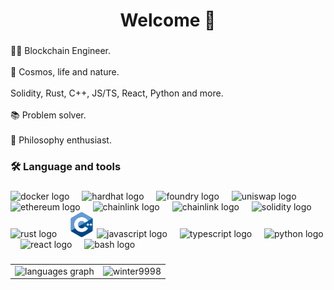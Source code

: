 
###

<h1 align="center">Welcome 👋 </h1>

###

<p align="left">👨‍💻 Blockchain Engineer. <br><br>🚀 Cosmos, life and nature.<br><br> Solidity, Rust, C++, JS/TS, React, Python and more.<br><br>📚 Problem solver.<br><br>🌌 Philosophy enthusiast.</p>

###

<h3 align="left">🛠 Language and tools</h3>

###

<div align="left">
  <img src="https://cdn.jsdelivr.net/gh/devicons/devicon/icons/docker/docker-plain-wordmark.svg" height="40" alt="docker logo"  />
  <img width="12" />
  <img src="https://cdn.swisscows.com/image?url=https%3A%2F%2Fwww.solodev.com%2Ffile%2F13466e21-dd2c-11ec-b9ad-0eaef3759f5f%2FHardhat-Logo-Icon.png" height="40" alt="hardhat logo"  />
  <img width="12" />
  <img src="https://moralis.io/wp-content/uploads/web3wiki/170-foundry/637aed6751438b58df4f23db_vsOHSnFCWFd7F4FKD3WyqVs5OL1bbnm-OYI7HxjENC8.png" height="40" alt="foundry logo"  />
  <img width="12" />
  <img src="https://cdn.swisscows.com/image?url=https%3A%2F%2Fcryptologos.cc%2Flogos%2Funiswap-uni-logo.png" height="40" alt="uniswap logo"  />
  <img width="12" />
  <img src="https://cdn.swisscows.com/image?url=https%3A%2F%2Fupload.wikimedia.org%2Fwikipedia%2Fcommons%2Fthumb%2F0%2F05%2FEthereum_logo_2014.svg%2F1257px-Ethereum_logo_2014.svg.png" height="40" alt="ethereum logo"  />
  <img width="12" />
  <img src="https://cdn.swisscows.com/image?url=https%3A%2F%2Fcryptologos.cc%2Flogos%2Fchainlink-link-logo.png" height="40" alt="chainlink logo"  />
  <img width="12" />
  <img src="https://cdn.swisscows.com/image?url=https%3A%2F%2Flogodownload.org%2Fwp-content%2Fuploads%2F2017%2F06%2Fbitcoin-logo-1-1.png" height="40" alt="chainlink logo"  />
  <img width="12" />
  <img src="https://cdn.jsdelivr.net/gh/devicons/devicon/icons/solidity/solidity-original.svg" height="40" alt="solidity logo"  />
  <img width="12" />
  <img src="https://cdn.jsdelivr.net/gh/devicons/devicon/icons/rust/rust-plain.svg" height="40" alt="rust logo"  />
  <img width="12" />
  <a target="_blank" rel="noreferrer"> <img src="https://raw.githubusercontent.com/devicons/devicon/master/icons/cplusplus/cplusplus-original.svg" alt="cplusplus" height="40"/>
  <img src="https://cdn.jsdelivr.net/gh/devicons/devicon/icons/javascript/javascript-original.svg" height="40" alt="javascript logo"  />
  <img width="12" />
  <img src="https://cdn.jsdelivr.net/gh/devicons/devicon/icons/typescript/typescript-original.svg" height="40" alt="typescript logo"  />
  <img width="12" />
  <img src="https://cdn.jsdelivr.net/gh/devicons/devicon/icons/python/python-original.svg" height="40" alt="python logo"  />
  <img width="12" />
  <img src="https://cdn.jsdelivr.net/gh/devicons/devicon/icons/react/react-original.svg" height="40" alt="react logo"  />
  <img width="12" />
  <img src="https://cdn.jsdelivr.net/gh/devicons/devicon/icons/bash/bash-original.svg" height="40" alt="bash logo"  />
</div>

###

<div align="center">
  <table>
    <tr>
      <td>
        <img src="https://github-readme-stats.vercel.app/api/top-langs?username=Winter9998&locale=en&hide_title=false&layout=compact&card_width=320&langs_count=5&theme=dracula&hide_border=false&order=2" height="150" alt="languages graph" />
      </td>
      <td>
        <img src="https://github-readme-stats.vercel.app/api?username=winter9998&show_icons=true&locale=en" alt="winter9998" />
      </td>
    </tr>
  </table>
</div>


###
